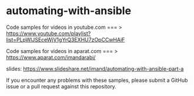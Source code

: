 # automating-with-ansible

Code samples for videos in youtube.com === >  https://www.youtube.com/playlist?list=PLpWlJSEceWjV1gYrQ3EXHU7zOpCCwHAiF

Code samples for videos in aparat.com === > https://www.aparat.com/imandarabi/

slides: https://www.slideshare.net/imand/automating-with-ansible-part-a

If you encounter any problems with these samples, please submit a GitHub issue or a pull request against this repository.
